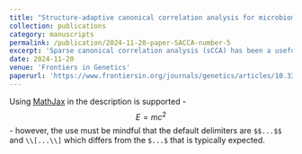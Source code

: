 ```yaml
---
title: "Structure-adaptive canonical correlation analysis for microbiome multi-omics data"
collection: publications
category: manuscripts
permalink: /publication/2024-11-20-paper-SACCA-number-5
excerpt: 'Sparse canonical correlation analysis (sCCA) has been a useful approach for integrating different high-dimensional datasets by finding a subset of correlated features that explain the most correlation in the data. In the context of microbiome studies, investigators are always interested in knowing how the microbiome interacts with the host at different molecular levels such as genome, methylol, transcriptome, metabolome and proteome. sCCA provides a simple approach for exploiting the correlation structure among multiple omics data and finding a set of correlated omics features, which could contribute to understanding the host-microbiome interaction. However, existing sCCA methods do not address compositionality, and its application to microbiome data is thus not optimal. This paper proposes a new sCCA framework for integrating microbiome data with other high-dimensional omics data, accounting for the compositional nature of microbiome sequencing data. It also allows integrating prior structure information such as the grouping structure among bacterial taxa by imposing a “soft” constraint on the coefficients through varying penalization strength. As a result, the method provides significant improvement when the structure is informative while maintaining robustness against a misspecified structure. Through extensive simulation studies and real data analysis, we demonstrate the superiority of the proposed framework over the state-of-the-art approaches.'
date: 2024-11-20
venue: 'Frontiers in Genetics'
paperurl: 'https://www.frontiersin.org/journals/genetics/articles/10.3389/fgene.2024.1489694/full'
---
```


Using [MathJax](https://www.mathjax.org/) in the description is supported - $$E=mc^2$$ - however, the use must be mindful that the default delimiters are `$$...$$` and `\\[...\\]` which differs from the `$...$` that is typically expected.
